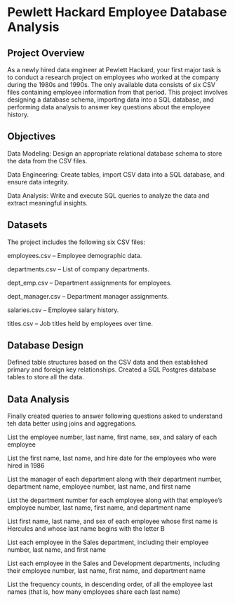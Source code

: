 # Pewlett Hackard Employee Database Analysis

## Project Overview

As a newly hired data engineer at Pewlett Hackard, your first major task is to conduct a research project on employees who worked at the company during the 1980s and 1990s. The only available data consists of six CSV files containing employee information from that period. This project involves designing a database schema, importing data into a SQL database, and performing data analysis to answer key questions about the employee history.

## Objectives

Data Modeling: Design an appropriate relational database schema to store the data from the CSV files.

Data Engineering: Create tables, import CSV data into a SQL database, and ensure data integrity.

Data Analysis: Write and execute SQL queries to analyze the data and extract meaningful insights.

## Datasets

The project includes the following six CSV files:

employees.csv – Employee demographic data.

departments.csv – List of company departments.

dept_emp.csv – Department assignments for employees.

dept_manager.csv – Department manager assignments.

salaries.csv – Employee salary history.

titles.csv – Job titles held by employees over time.


## Database Design

Defined table structures based on the CSV data and then established primary and foreign key relationships. Created a SQL Postgres database tables to store all the data.

## Data Analysis
Finally created queries to answer following questions asked to understand teh data better using joins and aggregations.

List the employee number, last name, first name, sex, and salary of each employee 

List the first name, last name, and hire date for the employees who were hired in 1986 

List the manager of each department along with their department number, department name, employee number, last name, and first name 

List the department number for each employee along with that employee’s employee number, last name, first name, and department name 

List first name, last name, and sex of each employee whose first name is Hercules and whose last name begins with the letter B 

List each employee in the Sales department, including their employee number, last name, and first name 

List each employee in the Sales and Development departments, including their employee number, last name, first name, and department name 

List the frequency counts, in descending order, of all the employee last names (that is, how many employees share each last name) 
